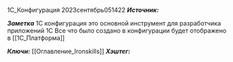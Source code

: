 
1С_Конфигурация
2023сентябрь051422
***Источник:*** 

***Заметка*** 
	1С конфигурация это основной инструмент для разработчика приложений 1С
		Все что было создано в конфигурации будет отображено  в [[1C_Платформа]]
	
***Ключи:*** 
[[Оглавление_Ironskills]]
***Хэштег:*** 
